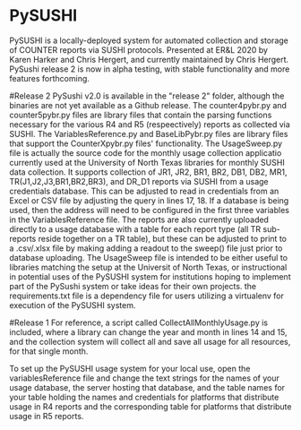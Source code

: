 # PySUSHI
PySUSHI is a locally-deployed system for automated collection and storage of COUNTER reports via SUSHI protocols.
Presented at ER&L 2020 by Karen Harker and Chris Hergert, and currently maintained by Chris Hergert.
PySushi release 2 is now in alpha testing, with stable functionality and more features forthcoming.


#Release 2
PySushi v2.0 is available in the "release 2" folder, although the binaries are not yet available as a Github release.
The counter4pybr.py and counter5pybr.py files are library files that contain the parsing functions necessary for the various R4 and R5 (respeectively) reports as collected via SUSHI. The VariablesReference.py and BaseLibPybr.py files are library files that support the CounterXpybr.py files' functionality.
The UsageSweep.py file is actually the source code for the monthly usage collection applicatio currently used at the University of North Texas libraries for monthly SUSHI data collection. It supports collection of JR1, JR2, BR1, BR2, DB1, DB2, MR1, TR(J1,J2,J3,BR1,BR2,BR3), and DR_D1 reports via SUSHI from a usage credentials database. This can be  adjusted to read in credentials from an Excel or CSV file by adjusting the query in lines 17, 18. If a database is being used, then the address will need to be configured in the first three variables in the VariablesReference file. The reports are also currently uploaded directly to a usage database with a table for each report type (all TR sub-reports reside together on a TR table), but these can be adjusted to print to a .csv/.xlsx file by making adding a readout to the sweep() file just prior to database uploading. The UsageSweep file is intended to be either useful to libraries matching the setup at the Universit of North Texas, or instructional in potential uses of the PySUSHI system for institutions hoping to implement part of the PySushi system or take ideas for their own projects.
the requirements.txt file is a dependency file for users utilizing a virtualenv for execution of the PySUSHI system.


#Release 1
For reference, a script called CollectAllMonthlyUsage.py is included, where a library can change the year and month in lines 14 and 15, and the collection system will collect all and save all usage for all resources, for that single month.

To set up the PySUSHI usage system for your local use, open the variablesReference file and change the text strings for the names of your usage database, the server hosting that database, and the table names for your table holding the names and credentials for platforms that distribute usage in R4 reports and the corresponding table for platforms that distribute usage in R5 reports.
